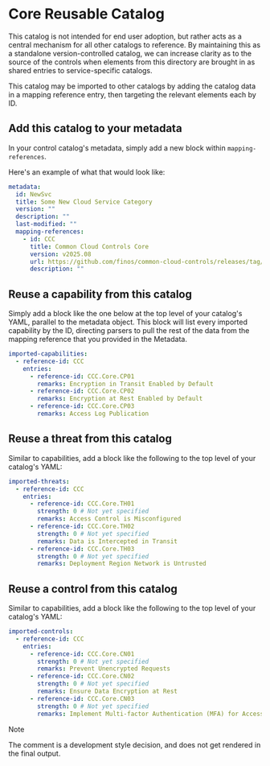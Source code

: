 # Core Reusable Catalog

This catalog is not intended for end user adoption, but rather acts as a central mechanism for all other catalogs to reference. By maintaining this as a standalone version-controlled catalog, we can increase clarity as to the source of the controls when elements from this directory are brought in as shared entries to service-specific catalogs.

This catalog may be imported to other catalogs by adding the catalog data in a mapping reference entry, then targeting the relevant elements each by ID.

## Add this catalog to your metadata

In your control catalog's metadata, simply add a new block within `mapping-references`.

Here's an example of what that would look like:

```yaml
metadata:
  id: NewSvc
  title: Some New Cloud Service Category
  version: ""
  description: ""
  last-modified: ""
  mapping-references:
    - id: CCC
      title: Common Cloud Controls Core
      version: v2025.08
      url: https://github.com/finos/common-cloud-controls/releases/tag/v2025.08.Core
      description: ""
```

## Reuse a capability from this catalog

Simply add a block like the one below at the top level of your catalog's YAML, parallel to the metadata object.
This block will list every imported capability by the ID, directing parsers to pull the rest of the data from the mapping reference that you provided in the Metadata.

```yaml
imported-capabilities:
  - reference-id: CCC
    entries:
      - reference-id: CCC.Core.CP01
        remarks: Encryption in Transit Enabled by Default
      - reference-id: CCC.Core.CP02
        remarks: Encryption at Rest Enabled by Default
      - reference-id: CCC.Core.CP03
        remarks: Access Log Publication
```

## Reuse a threat from this catalog

Similar to capabilities, add a block like the following to the top level of your catalog's YAML:

```yaml
imported-threats:
  - reference-id: CCC
    entries:
      - reference-id: CCC.Core.TH01
        strength: 0 # Not yet specified
        remarks: Access Control is Misconfigured
      - reference-id: CCC.Core.TH02
        strength: 0 # Not yet specified
        remarks: Data is Intercepted in Transit
      - reference-id: CCC.Core.TH03
        strength: 0 # Not yet specified
        remarks: Deployment Region Network is Untrusted
```

## Reuse a control from this catalog

Similar to capabilities, add a block like the following to the top level of your catalog's YAML:

```yaml
imported-controls:
  - reference-id: CCC
    entries:
      - reference-id: CCC.Core.CN01
        strength: 0 # Not yet specified
        remarks: Prevent Unencrypted Requests
      - reference-id: CCC.Core.CN02
        strength: 0 # Not yet specified
        remarks: Ensure Data Encryption at Rest
      - reference-id: CCC.Core.CN03
        strength: 0 # Not yet specified
        remarks: Implement Multi-factor Authentication (MFA) for Access
```

> [!NOTE]
>
> The comment is a development style decision, and does not get rendered in the final output.
